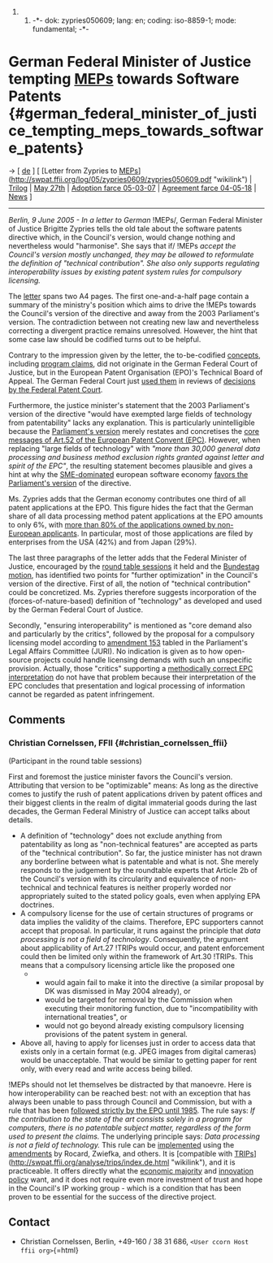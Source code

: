 1.  1.  -\*- dok: zypries050609; lang: en; coding: iso-8859-1; mode:
        fundamental; -\*-

# German Federal Minister of Justice tempting [MEPs](MEPs "wikilink") towards Software Patents {#german_federal_minister_of_justice_tempting_meps_towards_software_patents}

-\> \[ [ de](Zypries050609De "wikilink") \] \[ [Letter from Zypries to
[MEPs](MEPs "wikilink")](http://swpat.ffii.org/log/05/zypries0609/zypries050609.pdf "wikilink")
\| [ Trilog](Trilog0506En "wikilink") \| [ May
27th](Cons050527En "wikilink") \| [ Adoption farce
05-03-07](Cons050307En "wikilink") \| [ Agreement farce
04-05-18](ConsDe040518En "wikilink") \| [ News](SwpatcninoEn "wikilink")
\]

------------------------------------------------------------------------

*Berlin, 9 June 2005 - In a letter to German* !MEPs/, German Federal
Minister of Justice Brigitte Zypries tells the old tale about the
software patents directive which, in the Council\'s version, would
change nothing and nevertheless would \"harmonise\". She says that if/
!MEPs *accept the Council\'s version mostly unchanged, they may be
allowed to reformulate the definition of \"technical contribution\". She
also only supports regulating interoperability issues by existing patent
system rules for compulsory licensing.*

The
[letter](http://swpat.ffii.org/log/05/zypries0609/zypries050609.pdf "wikilink")
spans two A4 pages. The first one-and-a-half page contain a summary of
the ministry\'s position which aims to drive the !MEPs towards the
Council\'s version of the directive and away from the 2003 Parliament\'s
version. The contradiction between not creating new law and nevertheless
correcting a divergent practice remains unresolved. However, the hint
that some case law should be codified turns out to be helpful.

Contrary to the impression given by the letter, the to-be-codified
[concepts](http://swpat.ffii.org/papiere/epo-t971173/index.en.html "wikilink"),
including [program
claims](http://swpat.ffii.org/papiere/eubsa-swpat0202/prog/index.en.html "wikilink"),
did not originate in the German Federal Court of Justice, but in the
European Patent Organisation (EPO)\'s Technical Board of Appeal. The
German Federal Court just [used
them](http://swpat.ffii.org/papers/bgh-suche01/index.de.html "wikilink")
in reviews of [decisions by the Federal Patent
Court](http://swpat.ffii.org/papers/bpatg17-suche00/index.de.html "wikilink").

Furthermore, the justice minister\'s statement that the 2003
Parliament\'s version of the directive \"would have exempted large
fields of technology from patentability\" lacks any explanation. This is
particularly unintelligible because the [Parliament\'s
version](http://swpat.ffii.org/papers/europarl0309/index.en.html "wikilink")
merely restates and concretises the [core messages of Art.52 of the
European Patent Convent
(EPC)](http://swpat.ffii.org/analyse/epue52/index.en.html "wikilink").
However, when replacing \"large fields of technology\" with *\"more than
30,000 general data processing and business method exclusion rights
granted against letter and spirit of the EPC\"*, the resulting statement
becomes plausible and gives a hint at why the
[SME-dominated](http://economic-majority.com "wikilink") european
software economy [favors the Parliament\'s
version](http://wiki.ffii.org/Ueapme050427En "wikilink") of the
directive.

Ms. Zypries adds that the German economy contributes one third of all
patent applications at the EPO. This figure hides the fact that the
German share of all data processing method patent applications at the
EPO amounts to only 6%, with [more than 80% of the applications owned by
non-European
applicants](http://patinfo.ffii.org/bycountry.png "wikilink"). In
particular, most of those applications are filed by enterprises from the
USA (42%) and from Japan (29%).

The last three paragraphs of the letter adds that the Federal Minister
of Justice, encouraged by the [round table
sessions](http://www.bmj.bund.de/enid/ffe004b09625cf0b12edac776cc890cc,225353707265737365617274696b656c5f6964092d0932313530093a096d795f79656172092d0932303035093a096d795f6d6f6e7468092d093036/Presse/Pressemitteilungen_58.html "wikilink")
it held and the [Bundestag
motion](http://swpat.ffii.org/papiere/europarl0309/bundestag0411/index.en.html "wikilink"),
has identified two points for \"further optimization\" in the Council\'s
version of the directive. First of all, the notion of \"technical
contribution\" could be concretized. Ms. Zypries therefore suggests
incorporation of the (forces-of-nature-based) definition of
\"technology\" as developed and used by the German Federal Court of
Justice.

Secondly, \"ensuring interoperability\" is mentioned as \"core demand
also and particularly by the critics\", followed by the proposal for a
compulsory licensing model according to [amendment
153](http://wiki.ffii.org/JuriInterop0505En "wikilink") tabled in the
Parliament\'s Legal Affairs Committee (JURI). No indication is given as
to how open-source projects could handle licensing demands with such an
unspecific provision. Actually, those \"critics\" supporting a
[methodically correct EPC
interpretation](http://swpat.ffii.org/analyse/epue52/exeg/index.en.html "wikilink")
do not have that problem because their interpretation of the EPC
concludes that presentation and logical processing of information cannot
be regarded as patent infringement.

## Comments

### Christian Cornelssen, FFII {#christian_cornelssen_ffii}

(Participant in the round table sessions)

First and foremost the justice minister favors the Council\'s version.
Attributing that version to be \"optimizable\" means: As long as the
directive comes to justify the rush of patent applications driven by
patent offices and their biggest clients in the realm of digital
immaterial goods during the last decades, the German Federal Ministry of
Justice can accept talks about details.

-   A definition of \"technology\" does not exclude anything from
    patentability as long as \"non-technical features\" are accepted as
    parts of the \"technical contribution\". So far, the justice
    minister has not drawn any borderline between what is patentable and
    what is not. She merely responds to the judgement by the roundtable
    experts that Article 2b of the Council\'s version with its
    circularity and equivalence of non-technical and technical features
    is neither properly worded nor appropriately suited to the stated
    policy goals, even when applying EPA doctrines.
-   A compulsory license for the use of certain structures of programs
    or data implies the validity of the claims. Therefore, EPC
    supporters cannot accept that proposal. In particular, it runs
    against the principle that *data processing is not a field of
    technology*. Consequently, the argument about applicability of
    Art.27 !TRIPs would occur, and patent enforcement could then be
    limited only within the framework of Art.30 !TRIPs. This means that
    a compulsory licensing article like the proposed one
    -   -   would again fail to make it into the directive (a similar
            proposal by DK was dismissed in May 2004 already), or
        -   would be targeted for removal by the Commission when
            executing their monitoring function, due to
            \"incompatibility with international treaties\", or
        -   would not go beyond already existing compulsory licensing
            provisions of the patent system in general.
-   Above all, having to apply for licenses just in order to access data
    that exists only in a certain format (e.g. JPEG images from digital
    cameras) would be unacceptable. That would be similar to getting
    paper for rent only, with every read and write access being billed.

!MEPs should not let themselves be distracted by that manoevre. Here is
how interoperability can be reached best: not with an exception that has
always been unable to pass through Council and Commission, but with a
rule that has been [followed strictly by the EPO until
1985](http://swpat.ffii.org/papri/epo-gl78/index.de.html "wikilink").
The rule says: *If the contribution to the state of the art consists
solely in a program for computers, there is no patentable subject
matter, regardless of the form used to present the claims.* The
underlying principle says: *Data processing is not a field of
technology.* This rule can be
[implemented](http://swpat.ffii.org/papers/europarl0309/amends05/juri0504/mgp/ "wikilink")
using the
[amendments](http://swpat.ffii.org/papers/europarl0309/amends05/juri0504/amendment-analysis.pdf "wikilink")
by Rocard, Zwiefka, and others. It is [compatible with
[TRIPs](TRIPs "wikilink")](http://swpat.ffii.org/analyse/trips/index.de.html "wikilink"),
and it is practiceable. It offers directly what the [ economic
majority](economic-majority.com "wikilink") and [innovation
policy](http://swpat.ffii.org/letters/cons0406/parl/ "wikilink") want,
and it does not require even more investment of trust and hope in the
Council\'s IP working group - which is a condition that has been proven
to be essential for the success of the directive project.

## Contact

-   Christian Cornelssen, Berlin, +49-160 / 38 31 686,
    `<User ccorn Host ffii org>`{=html}
